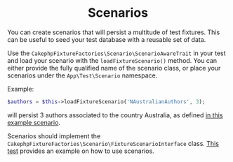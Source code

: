 <h1 align="center">Scenarios</h1>

You can create scenarios that will persist a multitude of test fixtures. This can be useful to seed your
test database with a reusable set of data.

Use the `CakephpFixtureFactories\Scenario\ScenarioAwareTrait`
in your test and load your scenario with the `loadFixtureScenario()` method. You can either provide the
fully qualified name of the scenario class, or place your scenarios under the `App\Test\Scenario` namespace.


Example:
```php
$authors = $this->loadFixtureScenario('NAustralianAuthors', 3);
```
will persist 3 authors associated to the country Australia, as defined [in this example scenario](tests/Scenario/NAustralianAuthorsScenario.php).

Scenarios should implement the `CakephpFixtureFactories\Scenario\FixtureScenarioInterface` class.
[This test](tests/TestCase/Scenario/FixtureScenarioTest.php) provides an example on how to use scenarios.

